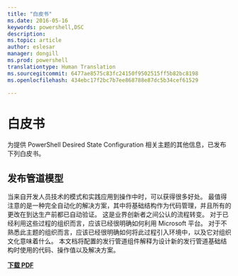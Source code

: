 ```yaml
---
title: "白皮书"
ms.date: 2016-05-16
keywords: powershell,DSC
description: 
ms.topic: article
author: eslesar
manager: dongill
ms.prod: powershell
translationtype: Human Translation
ms.sourcegitcommit: 6477ae8575c83fc24150f9502515ff5b82bc8198
ms.openlocfilehash: 434ebc17f2bc7b7ee868788e87dc5b34cef61529

---
```


# 白皮书

为提供 PowerShell Desired State Configuration 相关主题的其他信息，已发布下列白皮书。

## 发布管道模型
当来自开发人员技术的模式和实践应用到操作中时，可以获得很多好处。 最值得注意的是一种完全自动化的解决方案，其中将基础结构作为代码管理，并且所有的更改在到达生产前都已自动验证。 这是业界创新者之间公认的流程转变。 对于已经利用这些过程的组织而言，应该已经很明确如何利用 Microsoft 平台。 对于不熟悉此主题的组织而言，应该已经很明确如何将此过程引入环境中，以及它对组织文化意味着什么。 本文档将配置的发行管道组件解释为设计新的发行管道基础结构时使用的代码、操作值以及解决方案。 

**[下载 PDF](http://aka.ms/thereleasepipelinemodelpdf)**




<!--HONumber=Aug16_HO3-->


